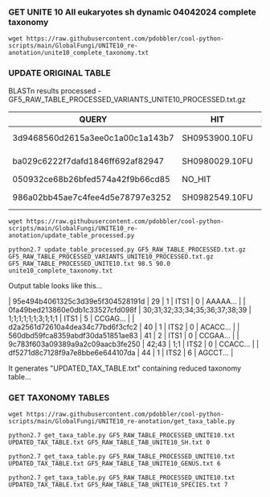 ### GET UNITE 10 All eukaryotes sh dynamic 04042024 complete taxonomy

`wget https://raw.githubusercontent.com/pdobbler/cool-python-scripts/main/GlobalFungi/UNITE10_re-anotation/unite10_complete_taxonomy.txt`


### UPDATE ORIGINAL TABLE

BLASTn results processed - GF5_RAW_TABLE_PROCESSED_VARIANTS_UNITE10_PROCESSED.txt.gz

| QUERY                          | HIT             | SIMILARITY | COVERAGE | EVALUE     | BITSCORE |
|--------------------------------|-----------------|------------|----------|------------|----------|
| 3d9468560d2615a3ee0c1a00c1a143b7 | SH0953900.10FU  | 98.718     | 100.0    | 6.35e-116  | 416      |
| ba029c6222f7dafd1846ff692af82947 | SH0980029.10FU  | 96.622     | 100.0    | 1.84e-64   | 244      |
| 050932ce68b26bfed574a42f9b66cd85 | NO_HIT          | -          | -        | -          | -        |
| 986a02bb45ae7c4fee4d5e78797e3252 | SH0982549.10FU  | 96.266     | 100.0    | 8.54e-110  | 396      |



`wget https://raw.githubusercontent.com/pdobbler/cool-python-scripts/main/GlobalFungi/UNITE10_re-anotation/update_table_processed.py`

`python2.7 update_table_processed.py GF5_RAW_TABLE_PROCESSED.txt.gz GF5_RAW_TABLE_PROCESSED_VARIANTS_UNITE10_PROCESSED.txt.gz GF5_RAW_TABLE_PROCESSED_UNITE10.txt 98.5 90.0 unite10_complete_taxonomy.txt`


Output table looks like this...

| 95e494b4061325c3d39e5f304528191d | 29                   | 1               | ITS1   | 0        | AAAAA... |
| 0fa49bed213860e0db1c33527cfd098f | 30;31;32;33;34;35;36;37;38;39 | 1;1;1;1;1;1;3;1;1;1 | ITS1   | 5        | CCGAG... |
| d2a2561d72610a4dea34c77bd6f3cfc2 | 40                   | 1               | ITS2   | 0        | ACACC... |
| 560dbd59fca8359abdf30da51851ae83 | 41                   | 2               | ITS1   | 0        | CCGAA... |
| 9c783f603a09389a9a2c09aacb3fe250 | 42;43                | 1;1             | ITS2   | 0        | CCACC... |
| df5271d8c7128f9a7e8bbe6e644107da | 44                   | 1               | ITS2   | 6        | AGCCT... |




It generates "UPDATED_TAX_TABLE.txt" containing reduced taxonomy table...

### GET TAXONOMY TABLES

`wget https://raw.githubusercontent.com/pdobbler/cool-python-scripts/main/GlobalFungi/UNITE10_re-anotation/get_taxa_table.py`

`python2.7 get_taxa_table.py GF5_RAW_TABLE_PROCESSED_UNITE10.txt UPDATED_TAX_TABLE.txt GF5_RAW_TABLE_TAB_UNITE10_SH.txt 0`

`python2.7 get_taxa_table.py GF5_RAW_TABLE_PROCESSED_UNITE10.txt UPDATED_TAX_TABLE.txt GF5_RAW_TABLE_TAB_UNITE10_GENUS.txt 6`

`python2.7 get_taxa_table.py GF5_RAW_TABLE_PROCESSED_UNITE10.txt UPDATED_TAX_TABLE.txt GF5_RAW_TABLE_TAB_UNITE10_SPECIES.txt 7`
